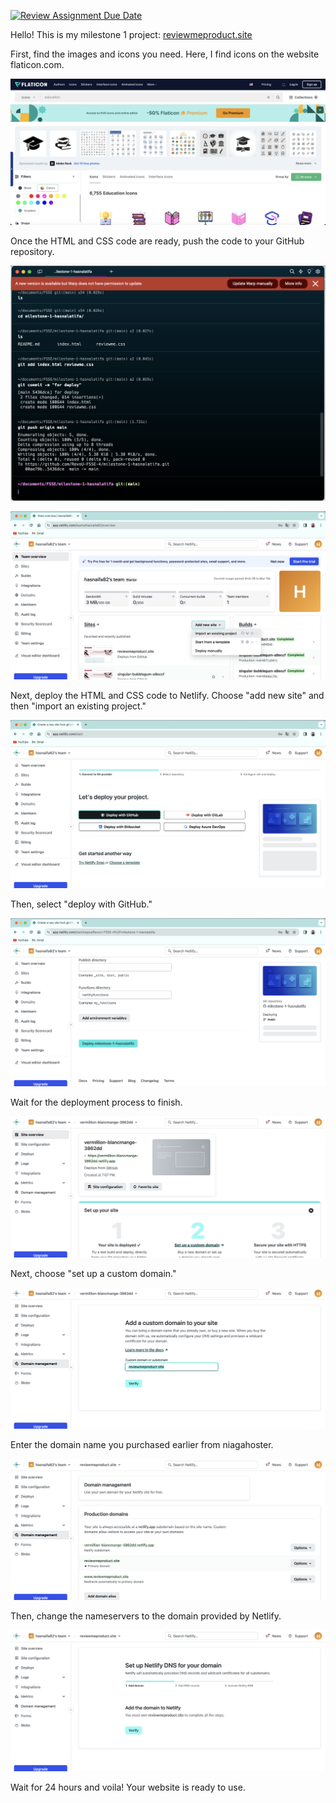 [![Review Assignment Due Date](https://classroom.github.com/assets/deadline-readme-button-24ddc0f5d75046c5622901739e7c5dd533143b0c8e959d652212380cedb1ea36.svg)](https://classroom.github.com/a/NtxSJSoQ)

Hello! This is my milestone 1 project: [reviewmeproduct.site](https://reviewmeproduct.site/)

First, find the images and icons you need. Here, I find icons on the website flaticon.com.

![alt text](https://github.com/RevoU-FSSE-4/milestone-1-hasnalatifa/blob/main/screenshot%20step%20by%20step%20project%20milestone/1%20projectmilestone1.png)

Once the HTML and CSS code are ready, push the code to your GitHub repository.

![alt text](https://github.com/RevoU-FSSE-4/milestone-1-hasnalatifa/blob/main/screenshot%20step%20by%20step%20project%20milestone/2%20projectmilestone1.png)

![alt text](https://github.com/RevoU-FSSE-4/milestone-1-hasnalatifa/blob/main/screenshot%20step%20by%20step%20project%20milestone/3%20projectmilestone1.png)

Next, deploy the HTML and CSS code to Netlify. Choose "add new site" and then "import an existing project."

![alt text](https://github.com/RevoU-FSSE-4/milestone-1-hasnalatifa/blob/main/screenshot%20step%20by%20step%20project%20milestone/4%20projectmilestone1.png)

Then, select "deploy with GitHub."

![alt text](https://github.com/RevoU-FSSE-4/milestone-1-hasnalatifa/blob/main/screenshot%20step%20by%20step%20project%20milestone/5%20projectmilestone1.png)

Wait for the deployment process to finish.

![alt text](https://github.com/RevoU-FSSE-4/milestone-1-hasnalatifa/blob/main/screenshot%20step%20by%20step%20project%20milestone/6%20projectmilestone1.png)

Next, choose "set up a custom domain."

![alt text](https://github.com/RevoU-FSSE-4/milestone-1-hasnalatifa/blob/main/screenshot%20step%20by%20step%20project%20milestone/7%20projectmilestone1.png)

Enter the domain name you purchased earlier from niagahoster.

![alt text](https://github.com/RevoU-FSSE-4/milestone-1-hasnalatifa/blob/main/screenshot%20step%20by%20step%20project%20milestone/8%20projectmilestone1.png)

Then, change the nameservers to the domain provided by Netlify.

![alt text](https://github.com/RevoU-FSSE-4/milestone-1-hasnalatifa/blob/main/screenshot%20step%20by%20step%20project%20milestone/9%20projectmilestone1.png)

Wait for 24 hours and voila! Your website is ready to use.
